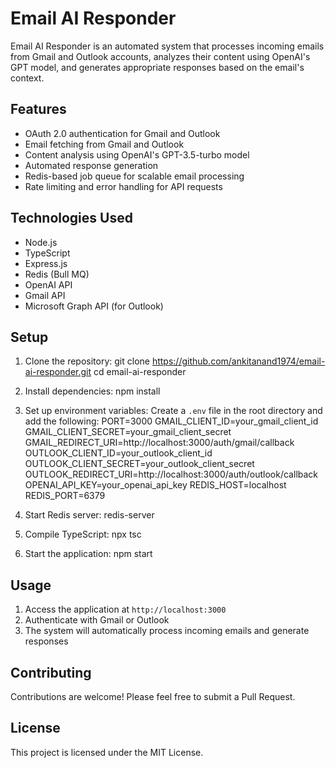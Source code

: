 # Email AI Responder

Email AI Responder is an automated system that processes incoming emails from Gmail and Outlook accounts, analyzes their content using OpenAI's GPT model, and generates appropriate responses based on the email's context.

## Features

- OAuth 2.0 authentication for Gmail and Outlook
- Email fetching from Gmail and Outlook
- Content analysis using OpenAI's GPT-3.5-turbo model
- Automated response generation
- Redis-based job queue for scalable email processing
- Rate limiting and error handling for API requests

## Technologies Used

- Node.js
- TypeScript
- Express.js
- Redis (Bull MQ)
- OpenAI API
- Gmail API
- Microsoft Graph API (for Outlook)

## Setup

1. Clone the repository:
git clone https://github.com/ankitanand1974/email-ai-responder.git
cd email-ai-responder

3. Install dependencies:
npm install
   
4. Set up environment variables:
Create a `.env` file in the root directory and add the following:
PORT=3000
GMAIL_CLIENT_ID=your_gmail_client_id
GMAIL_CLIENT_SECRET=your_gmail_client_secret
GMAIL_REDIRECT_URI=http://localhost:3000/auth/gmail/callback
OUTLOOK_CLIENT_ID=your_outlook_client_id
OUTLOOK_CLIENT_SECRET=your_outlook_client_secret
OUTLOOK_REDIRECT_URI=http://localhost:3000/auth/outlook/callback
OPENAI_API_KEY=your_openai_api_key
REDIS_HOST=localhost
REDIS_PORT=6379

5. Start Redis server:
redis-server

6. Compile TypeScript:
npx tsc

7. Start the application:
npm start

## Usage

1. Access the application at `http://localhost:3000`
2. Authenticate with Gmail or Outlook
3. The system will automatically process incoming emails and generate responses

## Contributing

Contributions are welcome! Please feel free to submit a Pull Request.

## License

This project is licensed under the MIT License.
